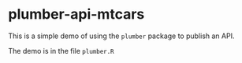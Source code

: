 # plumber-api-mtcars

This is a simple demo of using the `plumber` package to publish an API.

The demo is in the file `plumber.R`